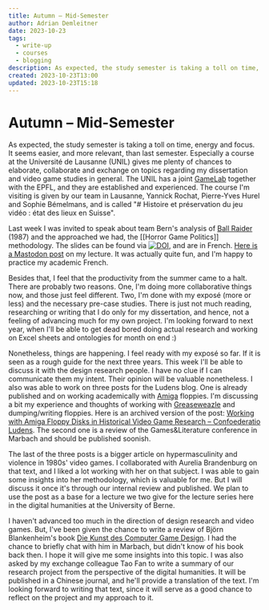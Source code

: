 ```yaml
---
title: Autumn – Mid-Semester
author: Adrian Demleitner
date: 2023-10-23
tags:
  - write-up
  - courses
  - blogging
description: As expected, the study semester is taking a toll on time, energy and focus. It seems easier, and more relevant, than last semester. Besides that, I feel that the productivity from the summer came to a halt.
created: 2023-10-23T13:00
updated: 2023-10-23T15:18
---
```

# Autumn – Mid-Semester
As expected, the study semester is taking a toll on time, energy and focus. It seems easier, and more relevant, than last semester. Especially a course at the Université de Lausanne (UNIL) gives me plenty of chances to elaborate, collaborate and exchange on topics regarding my dissertation and video game studies in general. The UNIL has a joint [GameLab](https://gamelab-lausanne.ch/) together with the EPFL, and they are established and experienced. The course I'm visiting is given by our team in Lausanne, Yannick Rochat, Pierre-Yves Hurel and Sophie Bémelmans, and is called "# Histoire et préservation du jeu vidéo : état des lieux en Suisse".

Last week I was invited to speak about team Bern's analysis of [Ball Raider](games/Ball%20Raider.md) (1987) and the approached we had, the [[Horror Game Politics]] methodology. The slides can be found via [![DOI](https://zenodo.org/badge/DOI/10.5281/zenodo.10023302.svg)](https://doi.org/10.5281/zenodo.10023302), and are in French. [Here is a Mastodon post](https://web.archive.org/web/20231023121857/https://hcommons.social/@chludens/111283605342804826) on my lecture. It was actually quite fun, and I'm happy to practice my academic French.

Besides that, I feel that the productivity from the summer came to a halt. There are probably two reasons. One, I'm doing more collaborative things now, and those just feel different. Two, I'm done with my exposé (more or less) and the necessary pre-case studies. There is just not much reading, researching or writing that I do only for my dissertation, and hence, not a feeling of advancing much for my own project. I'm looking forward to next year, when I'll be able to get dead bored doing actual research and working on Excel sheets and ontologies for month on end :)

Nonetheless, things are happening. I feel ready with my exposé so far. If it is seen as a rough guide for the next three years. This week I'll be able to discuss it with the design research people. I have no clue if I can communicate them my intent. Their opinion will be valuable nonetheless. I also was able to work on three posts for the Ludens blog. One is already published and on working academically with [Amiga](notes/Amiga.md) floppies. I'm discussing a bit my experience and thoughts of working with [Greaseweazle](notes/Greaseweazle.md) and dumping/writing floppies. Here is an archived version of the post: [Working with Amiga Floppy Disks in Historical Video Game Research – Confoederatio Ludens](https://web.archive.org/web/20231023130410/https://chludens.hypotheses.org/893). The second one is a review of the Games&Literature conference in Marbach and should be published soonish.

The last of the three posts is a bigger article on hypermasculinity and violence in 1980s' video games. I collaborated with Aurelia Brandenburg on that text, and I liked a lot working with her  on that subject. I was able to gain some insights into her methodology, which is valuable for me. But I will discuss it once it's through our internal review and published. We plan to use the post as a base for a lecture we two give for the lecture series here in the digital humanities at the University of Berne.

I haven't advanced too much in the direction of design research and video games. But, I've been given the chance to write a review of Björn Blankenheim's book [Die Kunst des Computer Game Design](https://www.transcript-verlag.de/978-3-8376-4834-8/die-kunst-des-computer-game-design/). I had the chance to briefly chat with him in Marbach, but didn't know of his book back then. I hope it will give me some insights into this topic. I was also asked by my exchange colleague Tao Fan to write a summary of our research project from the perspective of the digital humanities. It will be published in a Chinese journal, and he'll provide a translation of the text. I'm looking forward to writing that text, since it will serve as a good chance to reflect on the project and my approach to it.